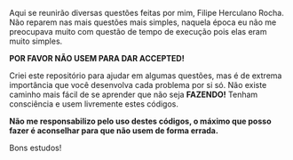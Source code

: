 Aqui se reunirão diversas questões feitas por mim, Filipe Herculano Rocha. Não reparem nas mais questões mais simples, naquela época eu não me preocupava muito com questão de tempo de execução pois elas eram muito simples. 

<b>POR FAVOR NÃO USEM PARA DAR ACCEPTED!</b>

Criei este repositório para ajudar em algumas questões, mas é de extrema importância que você desenvolva cada problema por si só. Não existe caminho mais fácil de se aprender que não seja <b>FAZENDO!</b> Tenham consciência e usem livremente estes códigos.

<b>Não me responsabilizo pelo uso destes códigos, o máximo que posso fazer é aconselhar para que não usem de forma errada.</b>

Bons estudos!
